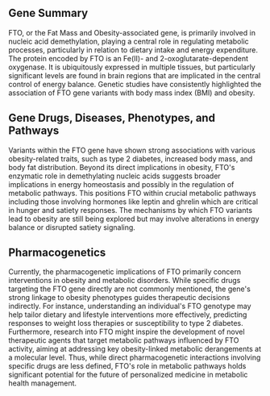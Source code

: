 ## Gene Summary
FTO, or the Fat Mass and Obesity-associated gene, is primarily involved in nucleic acid demethylation, playing a central role in regulating metabolic processes, particularly in relation to dietary intake and energy expenditure. The protein encoded by FTO is an Fe(II)- and 2-oxoglutarate-dependent oxygenase. It is ubiquitously expressed in multiple tissues, but particularly significant levels are found in brain regions that are implicated in the central control of energy balance. Genetic studies have consistently highlighted the association of FTO gene variants with body mass index (BMI) and obesity.

## Gene Drugs, Diseases, Phenotypes, and Pathways
Variants within the FTO gene have shown strong associations with various obesity-related traits, such as type 2 diabetes, increased body mass, and body fat distribution. Beyond its direct implications in obesity, FTO's enzymatic role in demethylating nucleic acids suggests broader implications in energy homeostasis and possibly in the regulation of metabolic pathways. This positions FTO within crucial metabolic pathways including those involving hormones like leptin and ghrelin which are critical in hunger and satiety responses. The mechanisms by which FTO variants lead to obesity are still being explored but may involve alterations in energy balance or disrupted satiety signaling.

## Pharmacogenetics
Currently, the pharmacogenetic implications of FTO primarily concern interventions in obesity and metabolic disorders. While specific drugs targeting the FTO gene directly are not commonly mentioned, the gene's strong linkage to obesity phenotypes guides therapeutic decisions indirectly. For instance, understanding an individual's FTO genotype may help tailor dietary and lifestyle interventions more effectively, predicting responses to weight loss therapies or susceptibility to type 2 diabetes. Furthermore, research into FTO might inspire the development of novel therapeutic agents that target metabolic pathways influenced by FTO activity, aiming at addressing key obesity-linked metabolic derangements at a molecular level. Thus, while direct pharmacogenetic interactions involving specific drugs are less defined, FTO's role in metabolic pathways holds significant potential for the future of personalized medicine in metabolic health management.